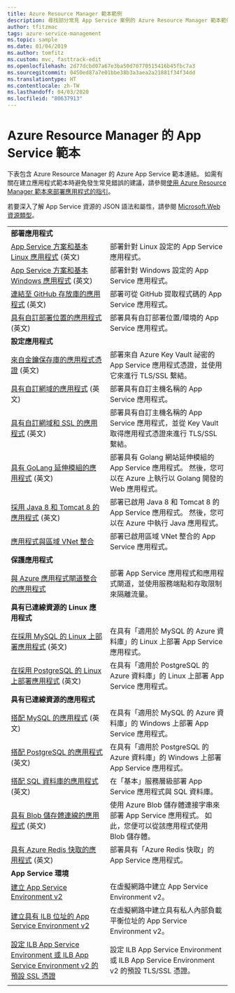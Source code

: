 ```yaml
---
title: Azure Resource Manager 範本範例
description: 尋找部分常見 App Service 案例的 Azure Resource Manager 範本範例。 了解如何將 App Service 部署或管理工作自動化。
author: tfitzmac
tags: azure-service-management
ms.topic: sample
ms.date: 01/04/2019
ms.author: tomfitz
ms.custom: mvc, fasttrack-edit
ms.openlocfilehash: 2d77dcbd07a67e3ba50d70770515416b45fbc7a3
ms.sourcegitcommit: 0450ed87a7e01bbe38b3a3aea2a21881f34f34dd
ms.translationtype: HT
ms.contentlocale: zh-TW
ms.lasthandoff: 04/03/2020
ms.locfileid: "80637913"
---
```

# <a name="azure-resource-manager-templates-for-app-service"></a>Azure Resource Manager 的 App Service 範本

下表包含 Azure Resource Manager 的 Azure App Service 範本連結。 如需有關在建立應用程式範本時避免發生常見錯誤的建議，請參閱[使用 Azure Resource Manager 範本來部署應用程式的指引](deploy-resource-manager-template.md)。

若要深入了解 App Service 資源的 JSON 語法和屬性，請參閱 [Microsoft.Web 資源類型](/azure/templates/microsoft.web/allversions)。

| | |
|-|-|
|**部署應用程式**||
| [App Service 方案和基本 Linux 應用程式](https://github.com/Azure/azure-quickstart-templates/tree/master/101-webapp-basic-linux) \(英文\) | 部署針對 Linux 設定的 App Service 應用程式。 |
| [App Service 方案和基本 Windows 應用程式](https://github.com/Azure/azure-quickstart-templates/tree/master/101-webapp-basic-windows) \(英文\) | 部署針對 Windows 設定的 App Service 應用程式。 |
| [連結至 GitHub 存放庫的應用程式](https://github.com/Azure/azure-quickstart-templates/tree/master/201-web-app-github-deploy) \(英文\)| 部署可從 GitHub 提取程式碼的 App Service 應用程式。 |
| [具有自訂部署位置的應用程式](https://github.com/Azure/azure-quickstart-templates/tree/master/101-webapp-custom-deployment-slots) \(英文\)| 部署具有自訂部署位置/環境的 App Service 應用程式。 |
|**設定應用程式**||
| [來自金鑰保存庫的應用程式憑證](https://github.com/Azure/azure-quickstart-templates/tree/master/201-web-app-certificate-from-key-vault) \(英文\)| 部署來自 Azure Key Vault 祕密的 App Service 應用程式憑證，並使用它來進行 TLS/SSL 繫結。 |
| [具有自訂網域的應用程式](https://github.com/Azure/azure-quickstart-templates/tree/master/201-web-app-custom-domain) \(英文\)| 部署具有自訂主機名稱的 App Service 應用程式。 |
| [具有自訂網域和 SSL 的應用程式](https://github.com/Azure/azure-quickstart-templates/tree/master/201-web-app-custom-domain-and-ssl) \(英文\)| 部署具有自訂主機名稱的 App Service 應用程式，並從 Key Vault 取得應用程式憑證來進行 TLS/SSL 繫結。 |
| [具有 GoLang 延伸模組的應用程式](https://github.com/Azure/azure-quickstart-templates/tree/master/101-webapp-with-golang) \(英文\)| 部署具有 Golang 網站延伸模組的 App Service 應用程式。 然後，您可以在 Azure 上執行以 Golang 開發的 Web 應用程式。 |
| [採用 Java 8 和 Tomcat 8 的應用程式](https://github.com/Azure/azure-quickstart-templates/tree/master/201-web-app-java-tomcat) \(英文\)| 部署已啟用 Java 8 和 Tomcat 8 的 App Service 應用程式。 然後，您可以在 Azure 中執行 Java 應用程式。 |
| [應用程式與區域 VNet 整合](https://github.com/Azure/azure-quickstart-templates/tree/master/101-app-service-regional-vnet-integration)| 部署已啟用區域 VNet 整合的 App Service 應用程式。 |
|**保護應用程式**||
| [與 Azure 應用程式閘道整合的應用程式](https://github.com/Azure/azure-quickstart-templates/tree/master/201-web-app-with-app-gateway-v2)| 部署 App Service 應用程式和應用程式閘道，並使用服務端點和存取限制來隔離流量。 |
|**具有已連線資源的 Linux 應用程式**||
| [在採用 MySQL 的 Linux 上部署應用程式](https://github.com/Azure/azure-quickstart-templates/tree/master/101-webapp-linux-managed-mysql) \(英文\) | 在具有「適用於 MySQL 的 Azure 資料庫」的 Linux 上部署 App Service 應用程式。 |
| [在採用 PostgreSQL 的 Linux 上部署應用程式](https://github.com/Azure/azure-quickstart-templates/tree/master/101-webapp-linux-managed-postgresql) \(英文\) | 在具有「適用於 PostgreSQL 的 Azure 資料庫」的 Linux 上部署 App Service 應用程式。 |
|**具有已連線資源的應用程式**||
| [搭配 MySQL 的應用程式](https://github.com/Azure/azure-quickstart-templates/tree/master/101-webapp-managed-mysql) \(英文\)| 在具有「適用於 MySQL 的 Azure 資料庫」的 Windows 上部署 App Service 應用程式。 |
| [搭配 PostgreSQL 的應用程式](https://github.com/Azure/azure-quickstart-templates/tree/master/101-webapp-managed-postgresql) \(英文\)| 在具有「適用於 PostgreSQL 的 Azure 資料庫」的 Windows 上部署 App Service 應用程式。 |
| [搭配 SQL 資料庫的應用程式](https://github.com/Azure/azure-quickstart-templates/tree/master/201-web-app-sql-database) \(英文\)| 在「基本」服務層級部署 App Service 應用程式與 SQL 資料庫。 |
| [具有 Blob 儲存體連線的應用程式](https://github.com/Azure/azure-quickstart-templates/tree/master/201-web-app-blob-connection) \(英文\)| 使用 Azure Blob 儲存體連接字串來部署 App Service 應用程式。 如此，您便可以從該應用程式使用 Blob 儲存體。 |
| [具有 Azure Redis 快取的應用程式](https://github.com/Azure/azure-quickstart-templates/tree/master/201-web-app-with-redis-cache) \(英文\)| 部署具有「Azure Redis 快取」的 App Service 應用程式。 |
|**App Service 環境**||
| [建立 App Service Environment v2](https://github.com/Azure/azure-quickstart-templates/tree/master/201-web-app-asev2-create) | 在虛擬網路中建立 App Service Environment v2。 |
| [建立具有 ILB 位址的 App Service Environment v2](https://github.com/Azure/azure-quickstart-templates/tree/master/201-web-app-asev2-ilb-create/) | 在虛擬網路中建立具有私人內部負載平衡位址的 App Service Environment v2。 |
| [設定 ILB App Service Environment 或 ILB App Service Environment v2 的預設 SSL 憑證](https://github.com/Azure/azure-quickstart-templates/tree/master/201-web-app-ase-ilb-configure-default-ssl) | 設定 ILB App Service Environment 或 ILB App Service Environment v2 的預設 TLS/SSL 憑證。 |
| | |
